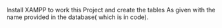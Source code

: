 Install XAMPP to work this Project and create the tables As given with the name provided in the database( which is in code).

